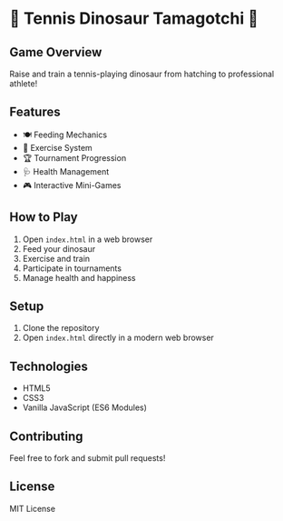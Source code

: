 # 🦖 Tennis Dinosaur Tamagotchi 🎾

## Game Overview
Raise and train a tennis-playing dinosaur from hatching to professional athlete!

## Features
- 🍽️ Feeding Mechanics
- 💪 Exercise System
- 🏆 Tournament Progression
- 🩺 Health Management
- 🎮 Interactive Mini-Games

## How to Play
1. Open `index.html` in a web browser
2. Feed your dinosaur
3. Exercise and train
4. Participate in tournaments
5. Manage health and happiness

## Setup
1. Clone the repository
2. Open `index.html` directly in a modern web browser

## Technologies
- HTML5
- CSS3
- Vanilla JavaScript (ES6 Modules)

## Contributing
Feel free to fork and submit pull requests!

## License
MIT License
